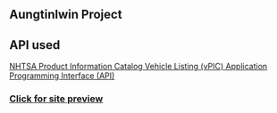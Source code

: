 ## Aungtinlwin Project

## API used

[NHTSA Product Information Catalog Vehicle Listing (vPIC) Application Programming Interface (API)](https://vpic.nhtsa.dot.gov/api/)

### [Click for site preview](aungtinlwin.surge.sh) 
